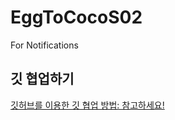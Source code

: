 # EggToCocoS02
For Notifications

## 깃 협업하기
[깃허브를 이용한 깃 협업 방법: 참고하세요!](https://fomaios.tistory.com/entry/Git-Github-%EA%B0%99%EC%9D%80-%EC%A0%80%EC%9E%A5%EC%86%8C-%ED%95%A8%EA%BB%98-%EC%93%B0%EA%B8%B0feat%ED%98%91%EC%97%85%ED%95%98%EA%B8%B0)
